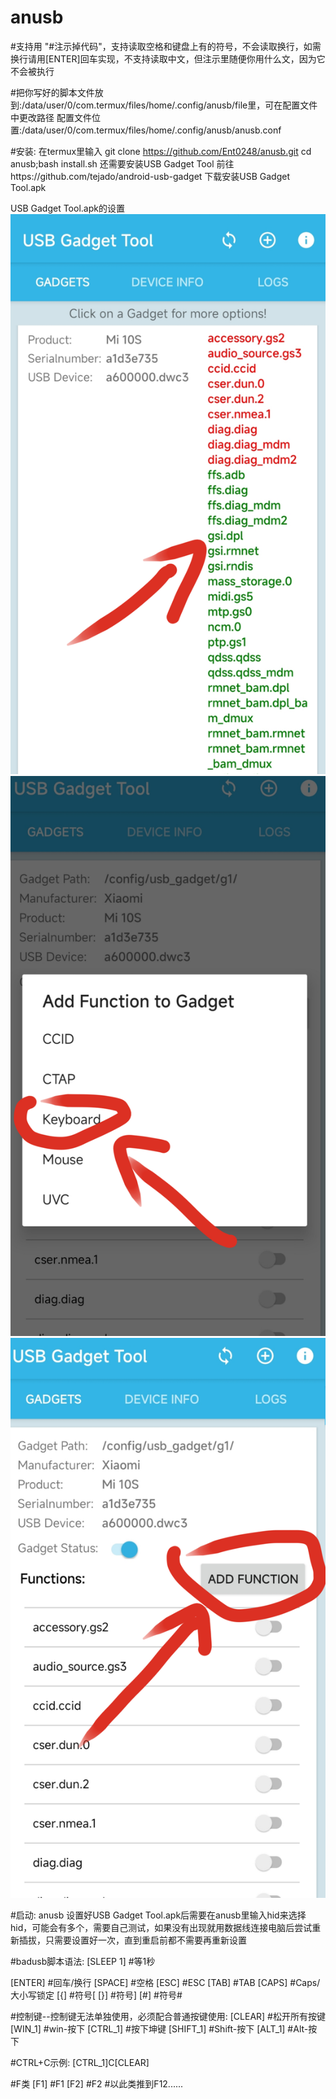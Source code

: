 # anusb
#支持用 "#注示掉代码"，支持读取空格和键盘上有的符号，不会读取换行，如需换行请用[ENTER]回车实现，不支持读取中文，但注示里随便你用什么文，因为它不会被执行

#把你写好的脚本文件放到:/data/user/0/com.termux/files/home/.config/anusb/file里，可在配置文件中更改路径
配置文件位置:/data/user/0/com.termux/files/home/.config/anusb/anusb.conf


#安装:
在termux里输入
git clone https://github.com/Ent0248/anusb.git
cd anusb;bash install.sh
还需要安装USB Gadget Tool
前往https://github.com/tejado/android-usb-gadget
下载安装USB Gadget Tool.apk

USB Gadget Tool.apk的设置
![示例图片](a.png)
![示例图片](b.png)
![示例图片](c.png)




#启动: anusb
设置好USB Gadget Tool.apk后需要在anusb里输入hid来选择hid，可能会有多个，需要自己测试，如果没有出现就用数据线连接电脑后尝试重新插拔，只需要设置好一次，直到重启前都不需要再重新设置





#badusb脚本语法:
[SLEEP 1]  #等1秒

[ENTER]  #回车/换行
[SPACE]  #空格
[ESC]  #ESC
[TAB]  #TAB
[CAPS]  #Caps/大小写锁定
[{]  #符号[
[}]  #符号]
[#]  #符号#

#控制键--控制键无法单独使用，必须配合普通按键使用:
[CLEAR]  #松开所有按键
[WIN_1]  #win-按下
[CTRL_1]  #按下坤键
[SHIFT_1]  #Shift-按下
[ALT_1]  #Alt-按下

#CTRL+C示例:
[CTRL_1]C[CLEAR]



#F类
[F1]  #F1
[F2]  #F2
#以此类推到F12......
